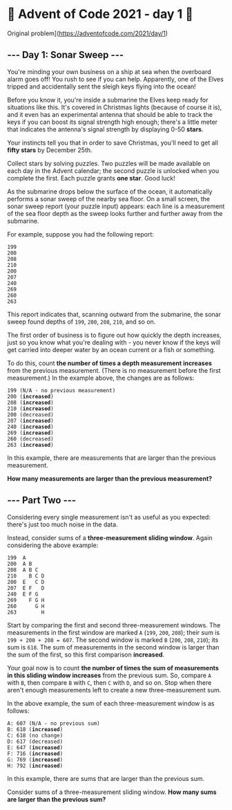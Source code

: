# 🎄 Advent of Code 2021 - day 1 🎄
Original problem](https://adventofcode.com/2021/day/1)

<article class="day-desc"><h2>--- Day 1: Sonar Sweep ---</h2><p>You're minding your own business on a ship at sea when the overboard alarm goes off! You rush to see if you can help. Apparently, one of the Elves tripped and accidentally sent the sleigh keys flying into the ocean!</p>
<p>Before you know it, you're inside a submarine the Elves keep ready for situations like this. It's covered in Christmas lights (because of course it is), and it even has an experimental antenna that should be able to track the keys if you can boost its signal strength high enough; there's a little meter that indicates the antenna's signal strength by displaying 0-50 <strong>stars</strong>.</p>
<p>Your instincts tell you that in order to save Christmas, you'll need to get all <strong>fifty stars</strong> by December 25th.</p>
<p>Collect stars by solving puzzles.  Two puzzles will be made available on each day in the Advent calendar; the second puzzle is unlocked when you complete the first.  Each puzzle grants <strong>one star</strong>. Good luck!</p>
<p>As the submarine drops below the surface of the ocean, it automatically performs a sonar sweep of the nearby sea floor. On a small screen, the sonar sweep report (your puzzle input) appears: each line is a measurement of the sea floor depth as the sweep looks further and further away from the submarine.</p>
<p>For example, suppose you had the following report:</p>
<pre><code>199
200
208
210
200
207
240
269
260
263
</code></pre>
<p>This report indicates that, scanning outward from the submarine, the sonar sweep found depths of <code>199</code>, <code>200</code>, <code>208</code>, <code>210</code>, and so on.</p>
<p>The first order of business is to figure out how quickly the depth increases, just so you know what you're dealing with - you never know if the keys will get <span title="Does this premise seem fishy to you?">carried into deeper water</span> by an ocean current or a fish or something.</p>
<p>To do this, count <strong>the number of times a depth measurement increases</strong> from the previous measurement. (There is no measurement before the first measurement.) In the example above, the changes are as follows:</p>
<pre><code>199 (N/A - no previous measurement)
200 (<strong>increased</strong>)
208 (<strong>increased</strong>)
210 (<strong>increased</strong>)
200 (decreased)
207 (<strong>increased</strong>)
240 (<strong>increased</strong>)
269 (<strong>increased</strong>)
260 (decreased)
263 (<strong>increased</strong>)
</code></pre>
<p>In this example, there are <strong></strong> measurements that are larger than the previous measurement.</p>
<p><strong>How many measurements are larger than the previous measurement?</strong></p>
</article>

<article class="day-desc"><h2 id="part2">--- Part Two ---</h2><p>Considering every single measurement isn't as useful as you expected: there's just too much noise in the data.</p>
<p>Instead, consider sums of a <strong>three-measurement sliding window</strong>.  Again considering the above example:</p>
<pre><code>199  A      
200  A B    
208  A B C  
210    B C D
200  E   C D
207  E F   D
240  E F G  
269    F G H
260      G H
263        H
</code></pre>
<p>Start by comparing the first and second three-measurement windows. The measurements in the first window are marked <code>A</code> (<code>199</code>, <code>200</code>, <code>208</code>); their sum is <code>199 + 200 + 208 = 607</code>. The second window is marked <code>B</code> (<code>200</code>, <code>208</code>, <code>210</code>); its sum is <code>618</code>. The sum of measurements in the second window is larger than the sum of the first, so this first comparison <strong>increased</strong>.</p>
<p>Your goal now is to count <strong>the number of times the sum of measurements in this sliding window increases</strong> from the previous sum. So, compare <code>A</code> with <code>B</code>, then compare <code>B</code> with <code>C</code>, then <code>C</code> with <code>D</code>, and so on. Stop when there aren't enough measurements left to create a new three-measurement sum.</p>
<p>In the above example, the sum of each three-measurement window is as follows:</p>
<pre><code>A: 607 (N/A - no previous sum)
B: 618 (<strong>increased</strong>)
C: 618 (no change)
D: 617 (decreased)
E: 647 (<strong>increased</strong>)
F: 716 (<strong>increased</strong>)
G: 769 (<strong>increased</strong>)
H: 792 (<strong>increased</strong>)
</code></pre>
<p>In this example, there are <strong></strong> sums that are larger than the previous sum.</p>
<p>Consider sums of a three-measurement sliding window. <strong>How many sums are larger than the previous sum?</strong></p>
</article>
